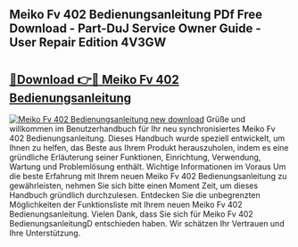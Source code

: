 ## Meiko Fv 402 Bedienungsanleitung PDf Free Download - Part-DuJ Service Owner Guide - User Repair Edition 4V3GW

# <h2><a href="http://df2ioq.blite.top/?on=Meiko+Fv+402+Bedienungsanleitung">🔗Download 👉🔴 Meiko Fv 402 Bedienungsanleitung</a></h2>

[![Meiko Fv 402 Bedienungsanleitung new download](https://i.imgur.com/lujVjoI.png)](http://df2ioq.blite.top/?on=Meiko+Fv+402+Bedienungsanleitung)
Grüße und willkommen im Benutzerhandbuch für Ihr neu synchronisiertes Meiko Fv 402 Bedienungsanleitung. Dieses Handbuch wurde speziell entwickelt, um Ihnen zu helfen, das Beste aus Ihrem Produkt herauszuholen, indem es eine gründliche Erläuterung seiner Funktionen, Einrichtung, Verwendung, Wartung und Problemlösung enthält. Wichtige Informationen im Voraus Um die beste Erfahrung mit Ihrem neuen Meiko Fv 402 Bedienungsanleitung zu gewährleisten, nehmen Sie sich bitte einen Moment Zeit, um dieses Handbuch gründlich durchzulesen. Entdecken Sie die unbegrenzten Möglichkeiten der Funktionsliste mit Ihrem neuen Meiko Fv 402 Bedienungsanleitung. Vielen Dank, dass Sie sich für Meiko Fv 402 BedienungsanleitungD entschieden haben. Wir schätzen Ihr Vertrauen und Ihre Unterstützung.
